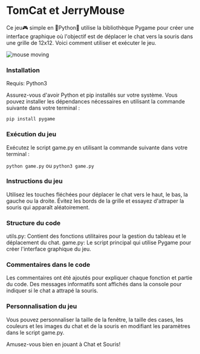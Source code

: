# TomCat et JerryMouse

Ce jeu🎮 simple en 🐍Python🐍 utilise la bibliothèque Pygame pour créer une interface graphique où l'objectif est de déplacer le chat vers la souris dans une grille de 12x12. Voici comment utiliser et exécuter le jeu.

![mouse moving](https://github.com/douaeelg/chat-souris_jeu/assets/54261127/1fd77a8b-9fd2-4767-9265-76c46d9d971d)

### Installation
Requis: Python3

Assurez-vous d'avoir Python et pip installés sur votre système. Vous pouvez installer les dépendances nécessaires en utilisant la commande suivante dans votre terminal :

```pip install pygame```

### Exécution du jeu
Exécutez le script game.py en utilisant la commande suivante dans votre terminal :

```python game.py```
ou
```python3 game.py```

### Instructions du jeu
Utilisez les touches fléchées pour déplacer le chat vers le haut, le bas, la gauche ou la droite.
Évitez les bords de la grille et essayez d'attraper la souris qui apparaît aléatoirement.

### Structure du code
utils.py: Contient des fonctions utilitaires pour la gestion du tableau et le déplacement du chat.
game.py: Le script principal qui utilise Pygame pour créer l'interface graphique du jeu.

### Commentaires dans le code
Les commentaires ont été ajoutés pour expliquer chaque fonction et partie du code.
Des messages informatifs sont affichés dans la console pour indiquer si le chat a attrapé la souris.

### Personnalisation du jeu
Vous pouvez personnaliser la taille de la fenêtre, la taille des cases, les couleurs et les images du chat et de la souris en modifiant les paramètres dans le script game.py.

Amusez-vous bien en jouant à Chat et Souris!
